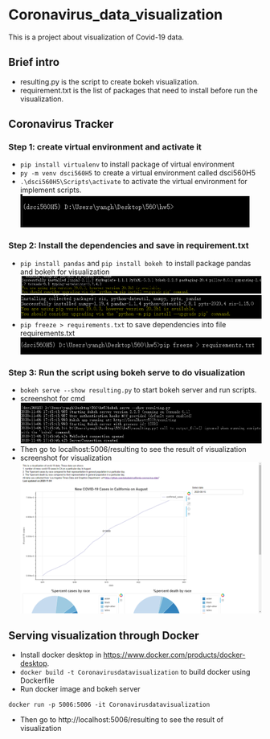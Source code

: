 # Coronavirus_data_visualization
This is a project about visualization of Covid-19 data.
## Brief intro
- resulting.py is the script to create bokeh visualization.
- requirement.txt is the list of packages that need to install before run the visualization.

## Coronavirus Tracker
### Step 1: create virtual environment and activate it
- `pip install virtualenv` to install package of virtual environment
- `py -m venv dsci560H5` to create a virtual environment called dsci560H5
- `.\dsci560H5\Scripts\activate` to activate the virtual environment for implement scripts.
![screenshot](/screenshot/activate.png)

### Step 2: Install the dependencies and save in requirement.txt
- `pip install pandas` and `pip install bokeh `to install package pandas and bokeh for visualization
![screenshot](/screenshot/bokeh_install.png)
![screenshot](/screenshot/pandas_install.png)
- `pip freeze > requirements.txt` to save dependencies into file requirements.txt
![screenshot](/screenshot/requirements.png)

### Step 3: Run the script using bokeh serve to do visualization
- `bokeh serve --show resulting.py` to start bokeh server and run scripts.
- screenshot for cmd
![screenshot](/screenshot/run.png)
- Then go to localhost:5006/resulting to see the result of visualization
- screenshot for visualization
![screenshot](/screenshot/visua.png)

## Serving visualization through Docker
- Install docker desktop in https://www.docker.com/products/docker-desktop.
- `docker build -t Coronavirusdatavisualization` to build docker using Dockerfile
- Run docker image and bokeh server
```
docker run -p 5006:5006 -it Coronavirusdatavisualization
```
- Then go to http://localhost:5006/resulting to see the result of visualization

